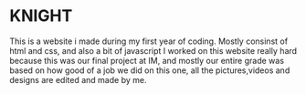 # KNIGHT
This is a website i made during my first year of coding.
Mostly consinst of html and css, and also a bit of javascript
I worked on this website really hard because this was our final project at IM, and mostly our entire grade was based on how good of a job we did on this one, all the pictures,videos and designs are edited and made by me.
